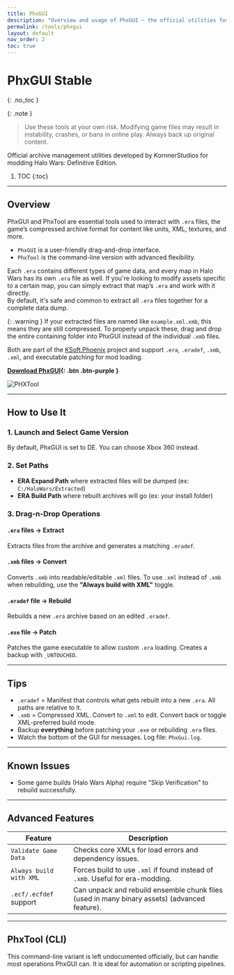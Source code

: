 ```yaml
---
title: PhxGUI
description: "Overview and usage of PhxGUI — the official utilities for editing and rebuilding .era archives in Halo Wars DE."
permalink: /tools/phxgui
layout: default
nav_order: 2
toc: true
---
```


# PhxGUI <span class="label label-green">Stable</span>
{: .no_toc }

{: .note }
> Use these tools at your own risk. Modifying game files may result in instability, crashes, or bans in online play. Always back up original content.

Official archive management utilities developed by KornnerStudios for modding Halo Wars: Definitive Edition.

1. TOC
{:toc}

---

## Overview

PhxGUI and PhxTool are essential tools used to interact with `.era` files, the game’s compressed archive format for content like units, XML, textures, and more.

- `PhxGUI` is a user-friendly drag-and-drop interface.
- `PhxTool` is the command-line version with advanced flexibility.

Each `.era` contains different types of game data, and every map in Halo Wars has its own `.era` file as well. If you're looking to modify assets specific to a certain map, you can simply extract that map’s `.era` and work with it directly.  
By default, it's safe and common to extract all `.era` files together for a complete data dump.

{: .warning }
If your extracted files are named like `example.xml.xmb`, this means they are still compressed. To properly unpack these, drag and drop the entire containing folder into PhxGUI instead of the individual `.xmb` files.

Both are part of the [KSoft.Phoenix](https://github.com/KornnerStudios/KSoft.Phoenix) project and support `.era`, `.eradef`, `.xmb`, `.xml`, and executable patching for mod loading.


**[Download PhxGUI](https://github.com/HaloMods/HaloWarsDocs/releases/download/v1.0.8/PhxTools_20231125.7z){: .btn .btn-purple }**

![PHXTool](https://github.com/HaloWarsModding/HaloWarsModding.github.io/blob/master/resources/images/phxtool.png?raw=true)

---

## How to Use It

### 1. Launch and Select Game Version

By default, PhxGUI is set to DE. You can choose Xbox 360 instead.

### 2. Set Paths

- **ERA Expand Path** where extracted files will be dumped (ex: `C:/HaloWars/Extracted`)
- **ERA Build Path** where rebuilt archives will go (ex: your install folder)

### 3. Drag-n-Drop Operations

#### `.era` files → Extract
Extracts files from the archive and generates a matching `.eradef`.

#### `.xmb` files → Convert
Converts `.xmb` into readable/editable `.xml` files.
To use `.xml` instead of `.xmb` when rebuilding, use the **"Always build with XML"** toggle.

#### `.eradef` file → Rebuild
Rebuilds a new `.era` archive based on an edited `.eradef`.

#### `.exe` file → Patch
Patches the game executable to allow custom `.era` loading. Creates a backup with `_UNTOUCHED`.

---

## Tips

- `.eradef` = Manifest that controls what gets rebuilt into a new `.era`. All paths are relative to it.
- `.xmb` = Compressed XML. Convert to `.xml` to edit. Convert back or toggle XML-preferred build mode.
- Backup **everything** before patching your `.exe` or rebuilding `.era` files.
- Watch the bottom of the GUI for messages. Log file: `PhxGui.log`.

---

## Known Issues

- Some game builds (Halo Wars Alpha) require "Skip Verification" to rebuild successfully.

---

## Advanced Features

| Feature | Description |
|--------|-------------|
| `Validate Game Data` | Checks core XMLs for load errors and dependency issues. |
| `Always build with XML` | Forces build to use `.xml` if found instead of `.xmb`. Useful for era-modding. |
| `.ecf/.ecfdef` support | Can unpack and rebuild ensemble chunk files (used in many binary assets) (advanced feature). |

---

## PhxTool (CLI)

This command-line variant is left undocumented officially, but can handle most operations PhxGUI can. It is ideal for automation or scripting pipelines.
